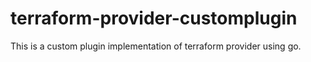 # terraform-provider-customplugin
This is a custom plugin implementation of terraform provider using go.
